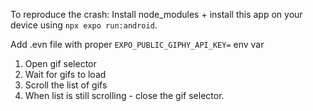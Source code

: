 To reproduce the crash:
Install node_modules + install this app on your device using `npx expo run:android`.

Add .evn file with proper `EXPO_PUBLIC_GIPHY_API_KEY=` env var

 1. Open gif selector
2. Wait for gifs to load
3. Scroll the list of gifs
4. When list is still scrolling - close the gif selector.
